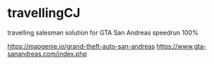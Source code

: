 # travellingCJ
travelling salesman solution for GTA San Andreas speedrun 100%

https://mapgenie.io/grand-theft-auto-san-andreas
https://www.gta-sanandreas.com/index.php
